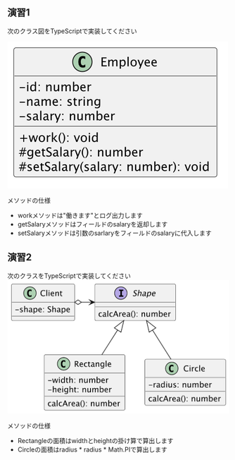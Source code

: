 ## 演習1
次のクラス図をTypeScriptで実装してください

![演習1](practice1.png)

メソッドの仕様
- workメソッドは"働きます"とログ出力します
- getSalaryメソッドはフィールドのsalaryを返却します
- setSalaryメソッドは引数のsarlaryをフィールドのsalaryに代入します

## 演習2
次のクラスをTypeScriptで実装してください
![演習2](practice2.png)

メソッドの仕様
- Rectangleの面積はwidthとheightの掛け算で算出します
- Circleの面積はradius * radius * Math.PIで算出します

